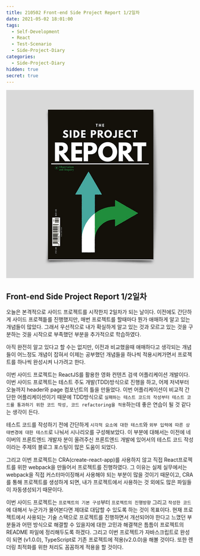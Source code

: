 ```yaml
---
title: 210502 Front-end Side Project Report 1/2일차
date: 2021-05-02 18:01:00
tags:
  - Self-Development
  - React
  - Test-Scenario
  - Side-Project-Diary
categories:
  - Side-Project-Diary
hidden: true
secret: true
---
```


<div>
  <img src="/images/post_images/210502_side_project.jpeg" alt="나의 사이트 프로젝트 기록"/>
</div>

## **Front-end Side Project Report 1/2일차**

오늘은 본격적으로 사이드 프로젝트를 시작한지 2일차가 되는 날이다.
이전에도 간단하게 사이드 프로젝틑를 진행했지만, 매번 프로젝트를 할때마다 뭔가 애매하게 알고 있는 개념들이 많았다. 그래서 우선적으로 내가 확실하게 알고 있는 것과 모르고 있는 것을 구분하는 것을 시작으로 부족했던 부분을 추가적으로 학습하였다.

아직 완전히 알고 있다고 할 수는 없지만, 이전과 비교했을때 애매하다고 생각되는 개념들이 어느정도 개념이 잡혀서 이제는 공부했던 개념들을 하나씩 적용시켜가면서 프로젝트를 하나씩 완성시켜 나가려고 한다.

이번 사이드 프로젝트는 ReactJS를 활용한 영화 컨텐츠 검색 어플리케이션 개발이다. 이번 사이드 프로젝트는 테스트 주도 개발(TDD)방식으로 진행을 하고, 어제 저녁부터 오늘까지 header와 page 컴포넌트의 틀을 만들었다.
이번 어플리케이션이 비교적 간단한 어플리케이션이기 때문에 TDD방식으로 `실패하는 테스트 코드의 작성부터 테스트 코드를 통과하기 위한 코드 작성, 코드 refactoring을 적용`하는데 좋은 연습이 될 것 같다는 생각이 든다.

테스트 코드를 작성하기 전에 간단하게 `시각적 요소에 대한 테스트`와 `외부 입력에 따른 상태변경에 대한 테스트`로 나눠서 시나리오를 구성해보았다. 이 부분에 대해서는 이전에 네이버의 프론트엔드 개발자 분이 올려주신 프론트엔드 개발에 있어서의 테스트 코드 작성이라는 주제의 블로그 포스팅이 많은 도움이 되었다.

  <!-- more -->

그리고 이번 프로젝트는 CRA(create-react-app)를 사용하지 않고 직접 React프로젝트를 위한 webpack을 만들어서 프로젝트를 진행하였다. 그 이유는 실제 실무에서는 webpack을 직접 커스터마이징해서 사용해야 되는 부분이 많을 것이기 때문이고, CRA를 통해 프로젝트를 생성하게 되면, 내가 프로젝트에서 사용하는 것 외에도 많은 파일들이 자동생성되기 때문이다.

이번 사이드 프로젝트는 `프로젝트의 기본 구성`부터 `프로젝트의 진행방향` 그리고 `작성한 코드`에 대해서 누군가가 물어본다면 제대로 대답할 수 있도록 하는 것이 목표이다.
현재 프로젝트에서 사용되는 기술 스택으로 프로젝트를 진행하면서 개선되어야 한다고 느꼈던 부분들과 어떤 방식으로 해결할 수 있을지에 대한 고민과 해결책은 틈틈이 프로젝트의 README 파일에 정리해두도록 하겠다.
그리고 이번 프로젝트가 자바스크립트로 완성이 되면 (v1.0.0), TypeScript로 기존 프로젝트에 적용(v2.0.0)을 해볼 것이다. 또한 렌더링 최적화를 위한 처리도 꼼꼼하게 적용을 할 것이다.
